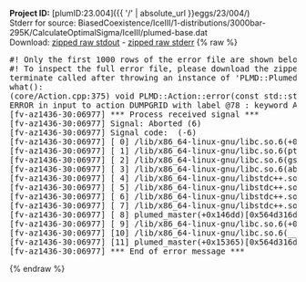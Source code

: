 **Project ID:** [plumID:23.004]({{ '/' | absolute_url }}eggs/23/004/)  
Stderr for source:  BiasedCoexistence/IceIII/1-distributions/3000bar-295K/CalculateOptimalSigma/IceIII/plumed-base.dat   
Download: [zipped raw stdout](plumed-base.dat.plumed_master.stdout.txt.zip) - [zipped raw stderr](plumed-base.dat.plumed_master.stderr.txt.zip) 
{% raw %}
<pre>
#! Only the first 1000 rows of the error file are shown below
#! To inspect the full error file, please download the zipped raw stderr file above
terminate called after throwing an instance of 'PLMD::Plumed::ExceptionError'
what():
(core/Action.cpp:375) void PLMD::Action::error(const std::string&) const
ERROR in input to action DUMPGRID with label @78 : keyword ARG is compulsory for this action
[fv-az1436-30:06977] *** Process received signal ***
[fv-az1436-30:06977] Signal: Aborted (6)
[fv-az1436-30:06977] Signal code:  (-6)
[fv-az1436-30:06977] [ 0] /lib/x86_64-linux-gnu/libc.so.6(+0x45330)[0x7f3f72045330]
[fv-az1436-30:06977] [ 1] /lib/x86_64-linux-gnu/libc.so.6(pthread_kill+0x11c)[0x7f3f7209eb2c]
[fv-az1436-30:06977] [ 2] /lib/x86_64-linux-gnu/libc.so.6(gsignal+0x1e)[0x7f3f7204527e]
[fv-az1436-30:06977] [ 3] /lib/x86_64-linux-gnu/libc.so.6(abort+0xdf)[0x7f3f720288ff]
[fv-az1436-30:06977] [ 4] /lib/x86_64-linux-gnu/libstdc++.so.6(+0xa5ff5)[0x7f3f724a5ff5]
[fv-az1436-30:06977] [ 5] /lib/x86_64-linux-gnu/libstdc++.so.6(+0xbb0da)[0x7f3f724bb0da]
[fv-az1436-30:06977] [ 6] /lib/x86_64-linux-gnu/libstdc++.so.6(_ZSt10unexpectedv+0x0)[0x7f3f724a5a55]
[fv-az1436-30:06977] [ 7] /lib/x86_64-linux-gnu/libstdc++.so.6(+0xa5a6f)[0x7f3f724a5a6f]
[fv-az1436-30:06977] [ 8] plumed_master(+0x146dd)[0x564d316d26dd]
[fv-az1436-30:06977] [ 9] /lib/x86_64-linux-gnu/libc.so.6(+0x2a1ca)[0x7f3f7202a1ca]
[fv-az1436-30:06977] [10] /lib/x86_64-linux-gnu/libc.so.6(__libc_start_main+0x8b)[0x7f3f7202a28b]
[fv-az1436-30:06977] [11] plumed_master(+0x15365)[0x564d316d3365]
[fv-az1436-30:06977] *** End of error message ***
</pre>
{% endraw %}
